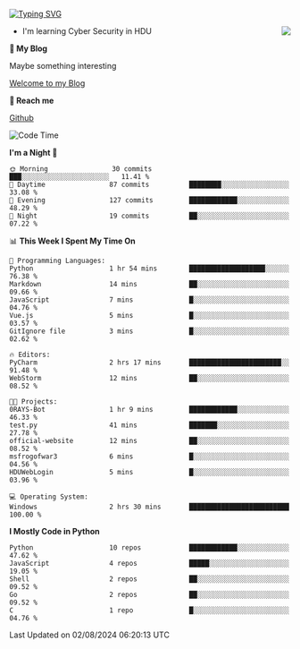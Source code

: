 [![Typing SVG](https://readme-typing-svg.herokuapp.com?font=Fira+Code&pause=1000&random=false&width=450&height=60&lines=Hello+%F0%9F%91%8B%F0%9F%8F%BB;I'm+JBNRZ)](https://git.io/typing-svg)

<a href="#">
  <img align="right" src="https://github-readme-stats.vercel.app/api?username=JBNRZ&show_icons=true&bg_color=15,f2f7fd,E0EAFC" />
</a>

- I'm learning Cyber Security in HDU

 **🌱 My Blog**

Maybe something interesting

[Welcome to my Blog](https://jbnrz.com.cn/)

 **💬 Reach me** 

[Github](https://github.com/JBNRZ)


<!--START_SECTION:waka-->
![Code Time](http://img.shields.io/badge/Code%20Time-618%20hrs%2018%20mins-blue)

**I'm a Night 🦉** 

```text
🌞 Morning                30 commits          ███░░░░░░░░░░░░░░░░░░░░░░   11.41 % 
🌆 Daytime                87 commits          ████████░░░░░░░░░░░░░░░░░   33.08 % 
🌃 Evening                127 commits         ████████████░░░░░░░░░░░░░   48.29 % 
🌙 Night                  19 commits          ██░░░░░░░░░░░░░░░░░░░░░░░   07.22 % 
```


📊 **This Week I Spent My Time On** 

```text
💬 Programming Languages: 
Python                   1 hr 54 mins        ███████████████████░░░░░░   76.38 % 
Markdown                 14 mins             ██░░░░░░░░░░░░░░░░░░░░░░░   09.66 % 
JavaScript               7 mins              █░░░░░░░░░░░░░░░░░░░░░░░░   04.76 % 
Vue.js                   5 mins              █░░░░░░░░░░░░░░░░░░░░░░░░   03.57 % 
GitIgnore file           3 mins              █░░░░░░░░░░░░░░░░░░░░░░░░   02.62 % 

🔥 Editors: 
PyCharm                  2 hrs 17 mins       ███████████████████████░░   91.48 % 
WebStorm                 12 mins             ██░░░░░░░░░░░░░░░░░░░░░░░   08.52 % 

🐱‍💻 Projects: 
0RAYS-Bot                1 hr 9 mins         ████████████░░░░░░░░░░░░░   46.33 % 
test.py                  41 mins             ███████░░░░░░░░░░░░░░░░░░   27.78 % 
official-website         12 mins             ██░░░░░░░░░░░░░░░░░░░░░░░   08.52 % 
msfrogofwar3             6 mins              █░░░░░░░░░░░░░░░░░░░░░░░░   04.56 % 
HDUWebLogin              5 mins              █░░░░░░░░░░░░░░░░░░░░░░░░   03.96 % 

💻 Operating System: 
Windows                  2 hrs 30 mins       █████████████████████████   100.00 % 
```

**I Mostly Code in Python** 

```text
Python                   10 repos            ████████████░░░░░░░░░░░░░   47.62 % 
JavaScript               4 repos             █████░░░░░░░░░░░░░░░░░░░░   19.05 % 
Shell                    2 repos             ██░░░░░░░░░░░░░░░░░░░░░░░   09.52 % 
Go                       2 repos             ██░░░░░░░░░░░░░░░░░░░░░░░   09.52 % 
C                        1 repo              █░░░░░░░░░░░░░░░░░░░░░░░░   04.76 % 
```




 Last Updated on 02/08/2024 06:20:13 UTC
<!--END_SECTION:waka-->

